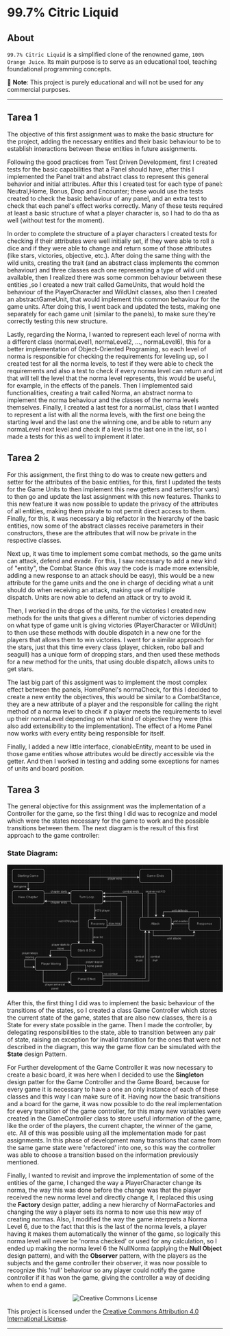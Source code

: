 # 99.7% Citric Liquid

## About

`99.7% Citric Liquid` is a simplified clone of the renowned game, `100% Orange Juice`. Its main
purpose is to serve as an educational tool, teaching foundational programming concepts.

📢 **Note**: This project is purely educational and will not be used for any commercial purposes.

---

## Tarea 1
The objective of this first assignment was to make the basic structure for the project, adding the necessary entities and their basic behaviour to be 
to establish interactions between these entities in future assignments.

Following the good practices from Test Driven Development, first I created tests for the basic capabilities that a Panel should have, after this I implemented the Panel trait and
abstract class to represent this general behavior and initial attributes. After this I created test for each type of panel: Neutral,Home, Bonus, Drop and Encounter; these would use the tests created to check the basic
behaviour of any panel, and an extra test to check that each panel's effect works correctly. Many of these tests required at least a basic structure of what a player character 
is, so I had to do tha as well (without test for the moment).

In order to complete the structure of a player characters I created tests for checking if their attributes were well initially set, if they were able to roll a dice and if they were able to change and return some of those attributes 
(like stars, victories, objective, etc.). After doing the same thing with 
the wild units, creating the trait (and an abstract class implements the common behaviour) and three classes each one representing a type of wild unit available, then I realized there was some common behaviour
between these entities ,so I created a new trait called GameUnits, that would hold the behaviour of the PlayerCharacter and WildUnit classes, also then I
created an abstractGameUnit, that would implement this common behaviour for the game units. After doing this, I went back and updated the tests, making one separately for each game unit (similar to the 
panels), to make sure they're correctly testing this new structure.

Lastly, regarding the Norma, I wanted to represent each level of norma with a different class (normaLevel1, normaLevel2, ..., normaLevel6), this for a better implementation
of Object-Oriented Programing, so each level of norma is responsible for checking the requirements for leveling up, so I created test for all the norma levels, to test if they were
able to check the requirements and also a test to check if every norma level can return and int that will tell the level that the norma level represents, this would
be useful, for example, in the effects of the panels. Then I implemented said functionalities, creating a trait called Norma, an abstract norma to implement the norma behaviour
and the classes of the norma levels themselves. Finally, I created a last test for a normaList, class that I wanted to represent a list with all the norma levels, with the
first one being the starting level and the last one the winning one, and
be able to return any normaLevel next level and check if a level is the last one in the list, so I made a tests for this as well to implement it later.

## Tarea 2
For this assignment, the first thing to do was to create new getters and setter for the attributes of the basic entities, for this, first I updated the tests for the Game Units
to then implement this new getters and setters(for vars) to then go and update the last assignment with this new features. Thanks to this new feature it was now possible to 
update the privacy of the attributes of all entities, making them private to not permit direct access to them. Finally, for this, it was necessary a big 
refactor in the hierarchy of the basic entities, now some of the abstract classes receive parameters in their constructors, these are the attributes that will now be
private in the respective classes.

Next up, it was time to implement some combat methods, so the game units can attack, defend and evade. For this, I saw necessary to add a new kind of "entity", the
Combat Stance (this way the code is made more extensible, adding a new response to an attack should be easy), this would be a new attribute for the game units and the one in charge of deciding what a unit should do when receiving an attack, making use of multiple  
dispatch. Units are now able to defend an attack or try to avoid it.

Then, I worked in the drops of the units, for the victories I created new methods for the units that gives a different number of victories depending on what type of 
game unit is giving victories (PlayerCharacter or WildUnit) to then use these methods with double dispatch in a new one for the players that allows them to win victories. 
I went for a similar approach for the stars, just that this time every class (player, chicken, robo ball and seagull) has a unique form of dropping stars, and then used these 
methods for a new method for the units, that using double dispatch, allows units to get stars.

The last big part of this assigment was to implement the most complex effect between the panels, HomePanel's normaCheck, for this I decided to create a new entity 
the objectives, this would be similar to a CombatStance, they are a new attribute of a player and the responsible for calling the right method of a norma level to 
check if a player meets the requirements to level up their normaLevel depending on what kind of objective they were (this also add extensibility to the implementation). 
The effect of a Home Panel now works with every entity being responsible for itself.

Finally, I added a new little interface, clonableEntity, meant to be used in those game entities whose attributes would be directly accessible via the getter. And then I 
worked in testing and adding some exceptions for names of units and board position.

## Tarea 3

The general objective for this assignment was the implementation of a Controller for the game, so the first thing I did was to recognize and model which were the states necessary for the game
to work and the possible transitions between them. The next diagram is the result of this first approach to the game controller:

### State Diagram:
![Diagrama de estados](/docs/state_diagram.PNG)

After this, the first thing I did was to implement the basic behaviour of the transitions of the states, so I created a class Game Controller which stores the current state of the game, 
states that are also new classes, there is a State for every state possible in the game. Then I made the controller, by delegating responsibilities to the state, able to transition between any pair of state,
raising an exception for invalid transition for the ones that were not described in the diagram, this way the game flow can be simulated with the
**State** design Pattern.

For Further development of the Game Controller it was now necessary to create a basic board, it was here when I
decided to use the **Singleton** design patter for the Game Controller and the Game Board, because for every game it is necessary to have a one an only instance of each of these classes and this way I can make sure of
it. Having now the basic transitions and a board for the game, it was now possible to do the real implementation for every transition of the game controller, 
for this many new variables were created in the GameController class to store useful information of the game, like the order of the players, the current chapter, the winner of the game, etc. All of this was possible using all the implementation 
made for past assignments. In this phase of development
many transitions that came from the same game state were 'refactored' into one, so this way the controller was able to choose a transition based on the information previously mentioned.

Finally, I wanted to revisit and improve the implementation of some of the entities of the game, I changed the way a PlayerCharacter change its norma, the way this was done before the change was that the player received the new 
norma level and directly change it, I replaced this using the **Factory** design patter, adding a new hierarchy of NormaFactories and changing the way a player sets its norma to now use this new way of creating normas. Also, I modified the way the game
interprets a Norma Level 6, due to the fact that this is the last of the norma levels, a player having it makes them automatically the winner of the game, so logically this norma level will never be 'norma checked' or used for any calculation, 
so I ended up making the norma level 6 the NullNorma (applying the **Null Object** design pattern), and with the **Observer** pattern, with the players as the subjects and the game controller their observer, it was now possible to recognize this 'null' 
behaviour so any player could notify the game controller if it has won the game, giving the controller a way of deciding when to end a game.

<div style="text-align:center;">
    <img src="https://i.creativecommons.org/l/by/4.0/88x31.png" alt="Creative Commons License">
</div>

This project is licensed under the [Creative Commons Attribution 4.0 International License](http://creativecommons.org/licenses/by/4.0/).

---

